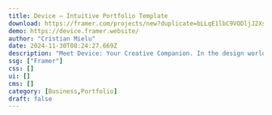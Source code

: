 ```yaml
---
title: Device — Intuitive Portfolio Template
download: https://framer.com/projects/new?duplicate=bLLqE1lbC9VODljJ2XsT&via=cristianmielu&duplicateType=siteTemplate
demo: https://device.framer.website/
author: "Cristian Mielu"
date: 2024-11-30T08:24:27.669Z
description: "Meet Device: Your Creative Companion. In the design world, Device is your trusty sidekick, uplifting your artistic journey. Dive into an intuitive portfolio template that ensures your work shines across every digital canvas."
ssg: ["Framer"]
css: []
ui: []
cms: []
category: [Business,Portfolio]
draft: false
---
```


